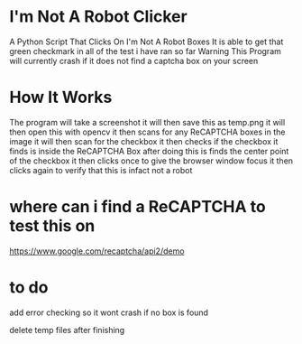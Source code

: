 # I'm Not A Robot Clicker
A Python Script That Clicks On I'm Not A Robot Boxes 
It is able to get that green checkmark in all of the test i have ran so far
Warning This Program will currently crash if it does not find a captcha box on your screen

# How It Works

The program will take a screenshot it will then save this as temp.png it will then open this with opencv it then scans for any ReCAPTCHA boxes in the image it will then scan for the checkbox it then checks if the checkbox it finds is inside the ReCAPTCHA Box after doing this is finds the center point of the checkbox it then clicks once to give the browser window focus it then clicks again to verify that this is infact not a robot

# where can i find a ReCAPTCHA to test this on

https://www.google.com/recaptcha/api2/demo

# to do

add error checking so it wont crash if no box is found

delete temp files after finishing

